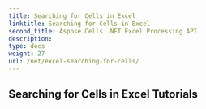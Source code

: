 ```yaml
---
title: Searching for Cells in Excel
linktitle: Searching for Cells in Excel
second_title: Aspose.Cells .NET Excel Processing API
description: 
type: docs
weight: 27
url: /net/excel-searching-for-cells/
---
```


## Searching for Cells in Excel Tutorials